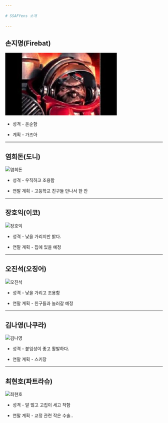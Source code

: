 ```yaml
---

# SSAFYens 소개

---
```


## 손지명(Firebat)

![손지명](./img/손.jpg)

* 성격 - 온순함

* 계획 - 가즈아

---

## 염희돈(도니)

![염희돈](./img/염.jpg)

* 성격 - 우직하고 조용함

* 연말 계획 - 고등학교 친구들 만나서 한 잔

---

## 장호익(이코)

![장호익](./img/장.jpg)

* 성격 - 낯을 가리지만 밝다.

* 연말 계획 - 집에 있을 예정

---

## 오진석(오징어)

![오진석](./img/오.jpg)

* 성격 - 낯을 가리고 조용함

* 연말 계획 - 친구들과 놀러갈 예정

---

## 김나영(나쿠라)

![김나영](./img/김.jpg)

* 성격 - 붙임성이 좋고 활발하다.

* 연말 계획 - 스키장

---

## 최현호(파트라슈)

![최현호](./img/최.jpg)

* 성격 - 말 많고 고집이 세고 착함

* 연말 계획 - 교정 관련 작은 수술..

